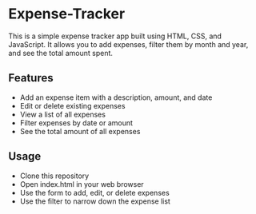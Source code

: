 # Expense-Tracker

This is a simple expense tracker app built using HTML, CSS, and JavaScript. It allows you to add expenses, filter them by month and year, and see the total amount spent.

## Features
- Add an expense item with a description, amount, and date
- Edit or delete existing expenses
- View a list of all expenses
- Filter expenses by date or amount
- See the total amount of all expenses

## Usage
- Clone this repository
- Open index.html in your web browser
- Use the form to add, edit, or delete expenses
- Use the filter to narrow down the expense list
